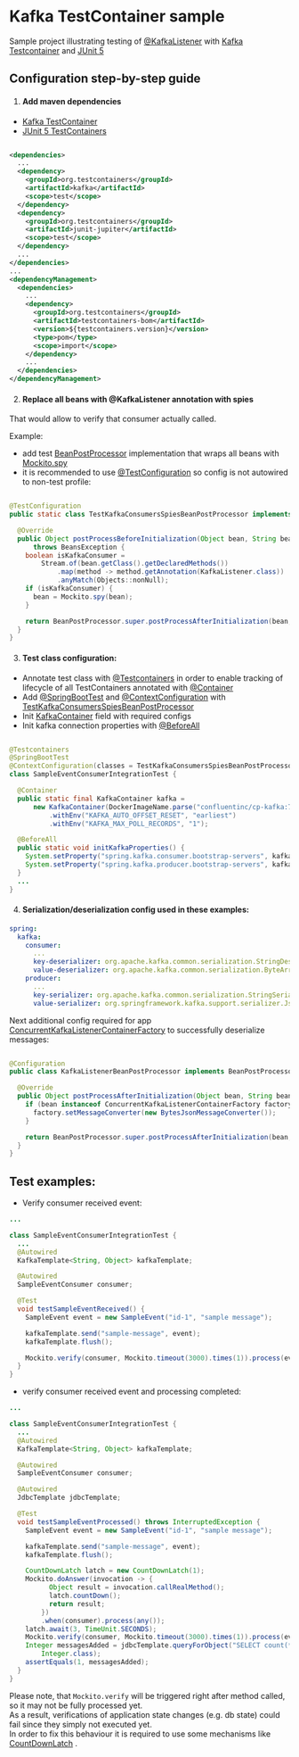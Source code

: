 # Kafka TestContainer sample

Sample project illustrating testing
of [@KafkaListener](https://docs.spring.io/spring-kafka/docs/current/api/org/springframework/kafka/annotation/KafkaListener.html)
with [Kafka Testcontainer](https://www.testcontainers.org/modules/kafka/)
and [JUnit 5](https://junit.org/junit5/)

## Configuration step-by-step guide

1. #### Add maven dependencies

- [Kafka TestContainer](https://www.testcontainers.org/modules/kafka/)
- [JUnit 5 TestContainers](https://www.testcontainers.org/test_framework_integration/junit_5/)

```xml

<dependencies>
  ...
  <dependency>
    <groupId>org.testcontainers</groupId>
    <artifactId>kafka</artifactId>
    <scope>test</scope>
  </dependency>
  <dependency>
    <groupId>org.testcontainers</groupId>
    <artifactId>junit-jupiter</artifactId>
    <scope>test</scope>
  </dependency>
  ...
</dependencies>
...
<dependencyManagement>
  <dependencies>
    ...
    <dependency>
      <groupId>org.testcontainers</groupId>
      <artifactId>testcontainers-bom</artifactId>
      <version>${testcontainers.version}</version>
      <type>pom</type>
      <scope>import</scope>
    </dependency>
    ...
  </dependencies>
</dependencyManagement>
```

2. #### Replace all beans with @KafkaListener annotation with spies

That would allow to verify that consumer actually called.

Example:

- add test
  [BeanPostProcessor](https://docs.spring.io/spring-framework/docs/current/javadoc-api/org/springframework/beans/factory/config/BeanPostProcessor.html)
  implementation that wraps all beans with
  [Mockito.spy](https://javadoc.io/doc/org.mockito/mockito-core/latest/org/mockito/Spy.html)
- it is recommended to use
  [@TestConfiguration](https://docs.spring.io/spring-boot/docs/current/api/org/springframework/boot/test/context/TestConfiguration.html)
  so config is not autowired to non-test profile:

```java

@TestConfiguration
public static class TestKafkaConsumersSpiesBeanPostProcessor implements BeanPostProcessor {

  @Override
  public Object postProcessBeforeInitialization(Object bean, String beanName)
      throws BeansException {
    boolean isKafkaConsumer =
        Stream.of(bean.getClass().getDeclaredMethods())
            .map(method -> method.getAnnotation(KafkaListener.class))
            .anyMatch(Objects::nonNull);
    if (isKafkaConsumer) {
      bean = Mockito.spy(bean);
    }

    return BeanPostProcessor.super.postProcessAfterInitialization(bean, beanName);
  }
}
```

3. #### Test class configuration:

- Annotate test class with
  [@Testcontainers](https://javadoc.io/doc/org.testcontainers/junit-jupiter/latest/org/testcontainers/junit/jupiter/Testcontainers.html)
  in order to enable tracking of lifecycle of all TestContainers annotated with
  [@Container](https://javadoc.io/doc/org.testcontainers/junit-jupiter/latest/org/testcontainers/junit/jupiter/Container.html)
- Add
  [@SpringBootTest](https://docs.spring.io/spring-boot/docs/current/api/org/springframework/boot/test/context/SpringBootTest.html)
  and
  [@ContextConfiguration](https://docs.spring.io/spring-framework/docs/current/javadoc-api/org/springframework/test/context/ContextConfiguration.html)
  with [TestKafkaConsumersSpiesBeanPostProcessor](#replace-all-beans-with-kafkalistener-annotation-with-spies)
- Init
  [KafkaContainer](https://www.javadoc.io/doc/org.testcontainers/kafka/latest/org/testcontainers/containers/KafkaContainer.html)
  field with required configs
- Init kafka connection properties with
  [@BeforeAll](https://junit.org/junit5/docs/5.0.0/api/org/junit/jupiter/api/BeforeAll.html)

```java

@Testcontainers
@SpringBootTest
@ContextConfiguration(classes = TestKafkaConsumersSpiesBeanPostProcessor.class)
class SampleEventConsumerIntegrationTest {

  @Container
  public static final KafkaContainer kafka =
      new KafkaContainer(DockerImageName.parse("confluentinc/cp-kafka:7.0.1"))
          .withEnv("KAFKA_AUTO_OFFSET_RESET", "earliest")
          .withEnv("KAFKA_MAX_POLL_RECORDS", "1");

  @BeforeAll
  public static void initKafkaProperties() {
    System.setProperty("spring.kafka.consumer.bootstrap-servers", kafka.getBootstrapServers());
    System.setProperty("spring.kafka.producer.bootstrap-servers", kafka.getBootstrapServers());
  }
  ...
}
```

4. #### Serialization/deserialization config used in these examples:

```yaml
spring:
  kafka:
    consumer:
      ...
      key-deserializer: org.apache.kafka.common.serialization.StringDeserializer
      value-deserializer: org.apache.kafka.common.serialization.ByteArrayDeserializer
    producer:
      ...
      key-serializer: org.apache.kafka.common.serialization.StringSerializer
      value-serializer: org.springframework.kafka.support.serializer.JsonSerializer
```

Next additional config required for app
[ConcurrentKafkaListenerContainerFactory](https://docs.spring.io/spring-kafka/api/org/springframework/kafka/config/ConcurrentKafkaListenerContainerFactory.html)
to successfully deserialize messages:

```java

@Configuration
public class KafkaListenerBeanPostProcessor implements BeanPostProcessor {

  @Override
  public Object postProcessAfterInitialization(Object bean, String beanName) throws BeansException {
    if (bean instanceof ConcurrentKafkaListenerContainerFactory factory) {
      factory.setMessageConverter(new BytesJsonMessageConverter());
    }

    return BeanPostProcessor.super.postProcessAfterInitialization(bean, beanName);
  }
}
```

## Test examples:

- Verify consumer received event:

```java
...

class SampleEventConsumerIntegrationTest {
  ...
  @Autowired
  KafkaTemplate<String, Object> kafkaTemplate;

  @Autowired
  SampleEventConsumer consumer;

  @Test
  void testSampleEventReceived() {
    SampleEvent event = new SampleEvent("id-1", "sample message");

    kafkaTemplate.send("sample-message", event);
    kafkaTemplate.flush();

    Mockito.verify(consumer, Mockito.timeout(3000).times(1)).process(event);
  }
}
```

- verify consumer received event and processing completed:

```java
...

class SampleEventConsumerIntegrationTest {
  ...
  @Autowired
  KafkaTemplate<String, Object> kafkaTemplate;

  @Autowired
  SampleEventConsumer consumer;

  @Autowired
  JdbcTemplate jdbcTemplate;

  @Test
  void testSampleEventProcessed() throws InterruptedException {
    SampleEvent event = new SampleEvent("id-1", "sample message");

    kafkaTemplate.send("sample-message", event);
    kafkaTemplate.flush();

    CountDownLatch latch = new CountDownLatch(1);
    Mockito.doAnswer(invocation -> {
          Object result = invocation.callRealMethod();
          latch.countDown();
          return result;
        })
        .when(consumer).process(any());
    latch.await(3, TimeUnit.SECONDS);
    Mockito.verify(consumer, Mockito.timeout(3000).times(1)).process(event);
    Integer messagesAdded = jdbcTemplate.queryForObject("SELECT count(*) FROM sample_message",
        Integer.class);
    assertEquals(1, messagesAdded);
  }
}
```

Please note, that `Mockito.verify` will be triggered right after method called, so it may not be
fully processed yet.\
As a result, verifications of application state changes (e.g. db state) could fail since they simply
not executed yet.\
In order to fix this behaviour it is required to use some mechanisms like
[CountDownLatch](https://docs.oracle.com/javase/7/docs/api/java/util/concurrent/CountDownLatch.html)
.


